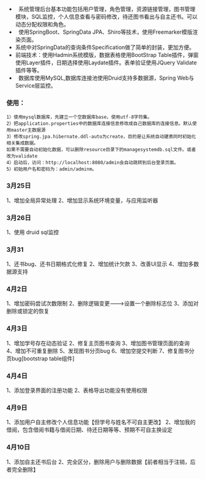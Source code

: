 *   系统管理后台基本功能包括用户管理，角色管理，资源链接管理，图书管理模块，SQL监控，个人信息查看与密码修改，待还图书看出与自主还书。可以动态分配权限和角色。
*   使用SpringBoot、SpringData JPA、Shiro等技术，使用Freemarker模版渲染页面。
*   系统中对SpringData的查询条件Specification做了简单的封装，更加方便。
*   前端技术：使用Hadmin系统模版，数据表格使用BootStrap Table插件，弹窗使用Layer插件，日期选择使用Laydate插件。表单验证使用JQuery Validate插件等等。
*   数据库使用MySQL,数据库连接池使用Druid支持多数据源，Spring Web与Service层监控。
 
 
### 使用：
    1）使用mysql数据库，先建立一个空数据库base，使用utf-8字符集。
    2）把application.properties中的数据库连接信息修改成自己数据库的连接信息。默认使用master主数据源
    3）修改spring.jpa.hibernate.ddl-auto为create，目的是让系统自动建表同时初始化相关集成数据。
    如果不需要自动初始化数据，可以删除resource目录下的managesystemdb.sql文件。或者改为validate
    4）启动后，访问：http://localhost:8080/admin会自动跳转到后台登录页面。
    5）初始用户名和密码为：admin/adminm。

### 3月25日
1、增加全局异常处理
2、增加显示系统环境变量，与应用监听器
### 3月26日
1、使用 druid sql监控
### 3月31
1、还书bug、还书日期格式化修复
2、增加统计欠款
3、改善UI显示
4、增加多数据源支持
### 4月2日
1、增加密码尝试次数限制
2、删除逻辑变更--->设置一个删除标志位
3、添加对删除或锁定的恢复
### 4月3日
1、增加学号存在动态验证
2、修复主页图书查询
3、增加图书管理页面的查询
4、增加不可重复删除
5、发现图书分页bug
6、增加空提交判断
7、修复图书分页bug[bootstrap table组件]
### 4月4日
1、添加登录界面的注册功能
2、表格导出功能没有使用权限
### 4月9日
1、添加用户自主修改个人信息功能【但学号与姓名不可自主更改】
2、增加我的借阅，包含借阅书籍与借阅日期、待还日期等等、预期不可自主换设定
### 4月10日
1、添加自主还书后台
2、完全区分，删除用户与删除数据【前者相当于注销，后者完全删除】
